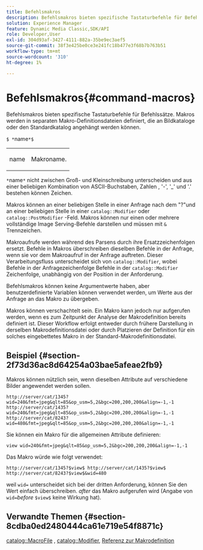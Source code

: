 ```yaml
---
title: Befehlsmakros
description: Befehlsmakros bieten spezifische Tastaturbefehle für Befehlssätze. Makros werden in separaten Makro-Definitionsdateien definiert, die an Bildkataloge oder den Standardkatalog angehängt werden können.
solution: Experience Manager
feature: Dynamic Media Classic,SDK/API
role: Developer,User
exl-id: 304d93af-3427-4111-882a-35be9ec3aef5
source-git-commit: 38f3e425be0ce3e241fc18b477e3f68b7b763b51
workflow-type: tm+mt
source-wordcount: '310'
ht-degree: 1%

---
```


# Befehlsmakros{#command-macros}

Befehlsmakros bieten spezifische Tastaturbefehle für Befehlssätze. Makros werden in separaten Makro-Definitionsdateien definiert, die an Bildkataloge oder den Standardkatalog angehängt werden können.

`$ *`name`*$`

<table id="simpletable_A03541622C354F60B5F304B999C4EF8E"> 
 <tr class="strow"> 
  <td class="stentry"> <p><span class="codeph"> <span class="varname"> name</span></span> </p> </td> 
  <td class="stentry"> <p>Makroname. </p></td> 
 </tr> 
</table>

`*`name`*` nicht zwischen Groß- und Kleinschreibung unterscheiden und aus einer beliebigen Kombination von ASCII-Buchstaben, Zahlen , &#39;-&#39;, &#39;_&#39; und &#39;.&#39; bestehen können Zeichen.

Makros können an einer beliebigen Stelle in einer Anfrage nach dem &quot;?&quot;und an einer beliebigen Stelle in einer `catalog::Modifier` oder `catalog::PostModifier` -Feld. Makros können nur einen oder mehrere vollständige Image Serving-Befehle darstellen und müssen mit `&` Trennzeichen.

Makroaufrufe werden während des Parsens durch ihre Ersatzzeichenfolgen ersetzt. Befehle in Makros überschreiben dieselben Befehle in der Anfrage, wenn sie vor dem Makroaufruf in der Anfrage auftreten. Dieser Verarbeitungsfluss unterscheidet sich von `catalog::Modifier`, wobei Befehle in der Anfragezeichenfolge Befehle in der `catalog::Modifier` Zeichenfolge, unabhängig von der Position in der Anforderung.

Befehlsmakros können keine Argumentwerte haben, aber benutzerdefinierte Variablen können verwendet werden, um Werte aus der Anfrage an das Makro zu übergeben.

Makros können verschachtelt sein. Ein Makro kann jedoch nur aufgerufen werden, wenn es zum Zeitpunkt der Analyse der Makrodefinition bereits definiert ist. Dieser Workflow erfolgt entweder durch frühere Darstellung in derselben Makrodefinitionsdatei oder durch Platzieren der Definition für ein solches eingebettetes Makro in der Standard-Makrodefinitionsdatei.

## Beispiel {#section-2f73d36ac8d64254a03bae5afeae2fb9}

Makros können nützlich sein, wenn dieselben Attribute auf verschiedene Bilder angewendet werden sollen.

`http://server/cat/1345?wid=240&fmt=jpeg&qlt=85&op_usm=5,2&bgc=200,200,200&align=-1,-1 http://server/cat/1435?wid=240&fmt=jpeg&qlt=85&op_usm=5,2&bgc=200,200,200&align=-1,-1 http://server/cat/8243?wid=480&fmt=jpeg&qlt=85&op_usm=5,2&bgc=200,200,200&align=-1,-1`

Sie können ein Makro für die allgemeinen Attribute definieren:

`view wid=240&fmt=jpeg&qlt=85&op_usm=5,2&bgc=200,200,200&align=-1,-1`

Das Makro würde wie folgt verwendet:

`http://server/cat/1345?$view$ http://server/cat/1435?$view$ http://server/cat/8243?$view$&wid=480`

weil `wid=` unterscheidet sich bei der dritten Anforderung, können Sie den Wert einfach überschreiben. *after* das Makro aufgerufen wird (Angabe von `wid=`*before* `$view$` keine Wirkung hat).

## Verwandte Themen {#section-8cdba0ed2480444ca61e719e54f8871c}

[catalog::MacroFile](../../../../../is-api/image-catalog/image-serving-api-ref/c-image-catalog-reference/c-attributes-reference/r-macrofile.md#reference-f91d717b3847458ca0f1fe95387554a2) , [catalog::Modifier](/help/aem-is-ir-api/is-api/image-catalog/image-serving-api-ref/c-image-catalog-reference/c-image-svg-data-reference/c-image-data-reference/r-modifier-cat.md), [Referenz zur Makrodefinition](../../../../../is-api/image-catalog/image-serving-api-ref/c-image-catalog-reference/c-macro-definition-reference/c-macro-definition-reference.md#concept-5ec73f7636c1496fba1e94094e694e79)

